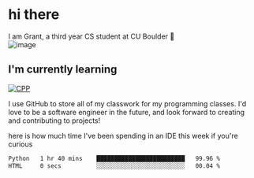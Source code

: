 
# hi there

I am Grant, a third year CS student at CU Boulder 👋  
![image](https://assets-sports.thescore.com/football/team/164/logo.png)

## I'm currently learning
[![CPP](https://skillicons.dev/icons?i=java,cpp,ts)](https://skillicons.dev)

I use GitHub to store all of my classwork for my programming classes.
I'd love to be a software engineer in the future, and look forward to creating and contributing to projects!

here is how much time I've been spending in an IDE this week if you're curious
<!--START_SECTION:waka-->

```txt
Python   1 hr 40 mins    █████████████████████████   99.96 %
HTML     0 secs          ░░░░░░░░░░░░░░░░░░░░░░░░░   00.04 %
```

<!--END_SECTION:waka-->

<!---
gnestr/gnestr is a ✨ special ✨ repository because its `README.md` (this file) appears on your GitHub profile.
You can click the Preview link to take a look at your changes.
--->
